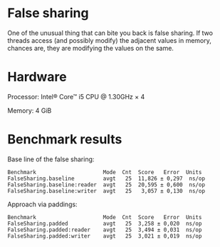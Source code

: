 False sharing
=============
One of the unusual thing that can bite you back is false sharing.
If two threads access (and possibly modify) the adjacent values
in memory, chances are, they are modifying the values on the same.

Hardware
========
Processor: Intel® Core™ i5 CPU @ 1.30GHz × 4

Memory: 4 GiB

Benchmark results
=================

Base line of the false sharing:
```
Benchmark                     Mode  Cnt  Score   Error  Units
FalseSharing.baseline         avgt   25  11,826 ± 0,297  ns/op
FalseSharing.baseline:reader  avgt   25  20,595 ± 0,600  ns/op
FalseSharing.baseline:writer  avgt   25   3,057 ± 0,130  ns/op
```

Approach via paddings:
```
Benchmark                     Mode  Cnt  Score   Error  Units
FalseSharing.padded           avgt   25  3,258 ± 0,020  ns/op
FalseSharing.padded:reader    avgt   25  3,494 ± 0,031  ns/op
FalseSharing.padded:writer    avgt   25  3,021 ± 0,019  ns/op
```
